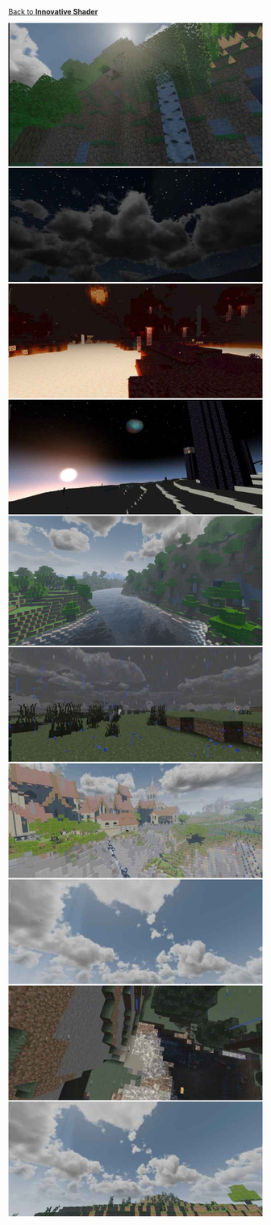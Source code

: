 [Back to **Innovative Shader**](https://github.com/DominoKorean/Render-dragon-shader-list?tab=readme-ov-file#innovative-shader)

![alt text](innovative-shader-for-bepe-beta--2-ispe_3.jpg) ![alt text](innovative-shader-for-bepe-beta--2-ispe_4.jpg) ![alt text](innovative-shader-for-bepe-beta--2-ispe_6.jpg) ![alt text](innovative-shader-for-bepe-beta--2-ispe_7.jpg) ![alt text](innovative-shader-for-bepe-beta--2-ispe_8.png) ![alt text](innovative-shader-for-bepe-beta--2-ispe_9.jpg) ![alt text](innovative-shader-for-bepe-beta--2-ispe_10.jpg) ![alt text](innovative-shader-for-bepe-beta--2-ispe_11.jpg) ![alt text](innovative-shader-for-bepe-beta--2-ispe_13.jpg) ![alt text](innovative-shader-for-bepe-beta--2-ispe_14.jpg)